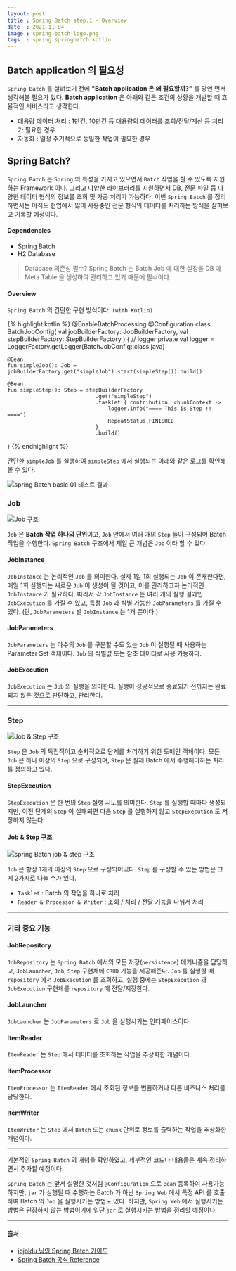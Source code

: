 ```yaml
---
layout: post
title : Spring Batch step.1 - Overview
date  : 2021-11-04
image : spring-batch-logo.png
tags  : spring springbatch kotlin
---
```


## Batch application 의 필요성
`Spring Batch` 를 살펴보기 전에 **"Batch application 은 왜 필요할까?"** 를 당연 먼저 생각해볼 필요가 있다.
**Batch application** 은 아래와 같은 조건의 상황을 개발할 때 효율적인 서비스라고 생각한다.

- 대용량 데이터 처리 : 1만건, 10만건 등 대용량의 데이터를 조회/전달/계산 등 처리가 필요한 경우
- 자동화 : 일정 주기적으로 동일한 작업이 필요한 경우

## Spring Batch?
`Spring Batch` 는 `Spring` 의 특성을 가지고 있으면서 `Batch` 작업을 할 수 있도록 지원하는 Framework 이다. 그리고 다양한 라이브러리를 지원하면서 DB, 전문 파일 등 다양한 데이터 형식의 정보를 조회 및 가공 처리가 가능하다.
이번 `Spring Batch` 를 정리하면서는 아직도 현업에서 많이 사용중인 전문 형식의 데이터를 처리하는 방식을 살펴보고 기록할 예정이다.

#### Dependencies
- Spring Batch
- H2 Database

> Database 의존성 필수? Spring Batch 는 Batch Job 에 대한 설정을 DB 에 Meta Table 을 생성하여 관리하고 있기 때문에 필수이다.

#### Overview
`Spring Batch` 의 간단한 구현 방식이다. `(with Kotlin)`

{% highlight kotlin %}
@EnableBatchProcessing
@Configuration
class BatchJobConfig(
    val jobBuilderFactory: JobBuilderFactory,
    val stepBuilderFactory: StepBuilderFactory
) {
    // logger
    private val logger = LoggerFactory.getLogger(BatchJobConfig::class.java)

    @Bean
    fun simpleJob(): Job = jobBuilderFactory.get("simpleJob").start(simpleStep()).build()

    @Bean
    fun simpleStep(): Step = stepBuilderFactory
                                .get("simpleStep")
                                .tasklet { contribution, chunkContext ->
                                    logger.info("==== This is Step !! ====")
                                    RepeatStatus.FINISHED
                                }
                                .build()
}
{% endhighlight %}

간단한 `simpleJob` 를 실행하여 `simpleStep` 에서 실행되는 아래와 같은 로그를 확인해볼 수 있다.

![spring Batch basic 01 테스트 결과](/images/spring-batch-basic-01.png)

### Job
![Job 구조](/images/job-hierarchy.png)

`Job` 은 **Batch 작업 하나의 단위**이고, `Job` 안에서 여러 개의 `Step` 들이 구성되어 Batch 작업을 수행한다. `Spring Batch` 구조에서 제일 큰 개념은 `Job` 이라 할 수 있다.

#### JobInstance
`JobInstance` 는 논리적인 `Job` 를 의미한다. 실제 1일 1회 실행되는 `Job` 이 존재한다면, 매일 1회 실행되는 새로운 `Job` 이 생성이 될 것이고, 이를 관리하고자 논리적인 `JobInstance` 가 필요하다.
따라서 각 `JobInstance` 는 여러 개의 실행 결과인 `JobExecution` 를 가질 수 있고, 특정 `Job` 과 식별 가능한 `JobParameters` 를 가질 수 있다. (단, `JobParameters` 별 `JobInstance` 는 1개 뿐이다.)

#### JobParameters
`JobParameters` 는 다수의 `Job` 를 구분할 수도 있는 `Job` 이 실행될 때 사용하는 Parameter Set 객체이다. `Job` 의 식별값 또는 참조 데이터로 사용 가능하다.

#### JobExecution
`JobExecution` 는 `Job` 의 실행을 의미한다. 실행이 성공적으로 종료되기 전까지는 완료되지 않은 것으로 판단하고, 관리한다.

---

### Step
![Job & Step 구조](/images/job-hierarchy-with-steps.png)

`Step` 은 `Job` 의 독립적이고 순차적으로 단계를 처리하기 위한 도메인 객체이다. 모든 `Job` 은 하나 이상의 `Step` 으로 구성되며, `Step` 은 실제 Batch 에서 수행해야하는 처리를 정의하고 있다.

#### StepExecution
`StepExecution` 은 한 번의 `Step` 실행 시도를 의미한다. `Step` 를 실행할 때마다 생성되지만, 이전 단계의 `Step` 이 실패되면 다음 `Step` 를 실행하지 않고 `StepExecution` 도 저장하지 않는다.

#### Job & Step 구조
![spring Batch job & step 구조](/images/spring-batch-job-step.png)

`Job` 은 항상 1개의 이상의 `Step` 으로 구성되어있다.
`Step` 를 구성할 수 있는 방법은 크게 2가지로 나눌 수가 있다.
- `Tasklet` : Batch 의 작업을 하나로 처리
- `Reader & Processor & Writer` : 조회 / 처리 / 전달 기능을 나눠서 처리

---

### 기타 중요 기능
#### JobRepository
`JobRepository` 는 `Spring Batch` 에서의 모든 저장(`persistence`) 메커니즘을 담당하고, `JobLauncher`, `Job`, `Step` 구현체에 `CRUD` 기능을 제공해준다.
`Job` 를 실행할 때 `repository` 에서 `JobExecution` 를 조회하고, 실행 중에는 `StepExecution` 과 `JobExecution` 구현체를 `repository` 에 전달/저장한다.

#### JobLauncher
`JobLauncher` 는 `JobParameters` 로 `Job` 을 실행시키는 인터페이스이다.

#### ItemReader
`ItemReader` 는 `Step` 에서 데이터를 조회하는 작업을 추상화한 개념이다.

#### ItemProcessor
`ItemProcessor` 는 `ItemReader` 에서 조회된 정보를 변환하거나 다른 비즈니스 처리를 담당한다.

#### ItemWriter
`ItemWriter` 는 `Step` 에서 `Batch` 또는 `chunk` 단위로 정보를 출력하는 작업을 추상화한 개념이다.

---

기본적인 `Spring Batch` 의 개념을 확인하였고, 세부적인 코드나 내용들은 계속 정리하면서 추가할 예정이다.

`Spring Batch` 는 앞서 설명한 것처럼 `@Configuration` 으로 `Bean` 등록하여 사용가능하지만, `jar` 가 실행될 때 수행하는 Batch 가 아닌 `Spring Web` 에서 특정 API 를 호출하여 Batch 의 `Job` 을 실행시키는 방법도 있다.
하지만, `Spring Web` 에서 실행시키는 방법은 권장하지 않는 방법이기에 일단 `jar` 로 실행시키는 방법을 정리할 예정이다.

---

#### 출처
- [jojoldu 님의 Spring Batch 가이드](https://jojoldu.tistory.com/324?category=902551)
- [Spring Batch 공식 Reference](https://docs.spring.io/spring-batch/docs/4.2.x/reference/html/index-single.html#spring-batch-intro)
